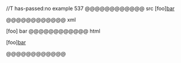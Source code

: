 //T has-passed:no
example 537
@@@@@@@@@@@@ src
[foo][bar][baz]

[baz]: /url
@@@@@@@@@@@@ xml
<?xml version="1.0" encoding="UTF-8"?>
<!DOCTYPE document SYSTEM "CommonMark.dtd">
<document xmlns="http://commonmark.org/xml/1.0">
  <paragraph>
    <text>[foo]</text>
    <link destination="/url" title="">
      <text>bar</text>
    </link>
  </paragraph>
</document>
@@@@@@@@@@@@ html
<p>[foo]<a href="/url">bar</a></p>
@@@@@@@@@@@@
